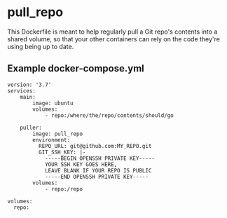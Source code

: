 # pull_repo

This Dockerfile is meant to help regularly pull a Git repo's contents into a shared volume, so that your other containers can rely on the code they're using being up to date.

## Example docker-compose.yml
```
version: '3.7'
services:
    main:
        image: ubuntu
        volumes:
            - repo:/where/the/repo/contents/should/go

    puller:
        image: pull_repo
        environment:
          REPO_URL: git@github.com:MY_REPO.git
          GIT_SSH_KEY: |-
            -----BEGIN OPENSSH PRIVATE KEY-----
            YOUR SSH KEY GOES HERE,
            LEAVE BLANK IF YOUR REPO IS PUBLIC
            -----END OPENSSH PRIVATE KEY-----
        volumes:
            - repo:/repo

volumes:
  repo:
```
